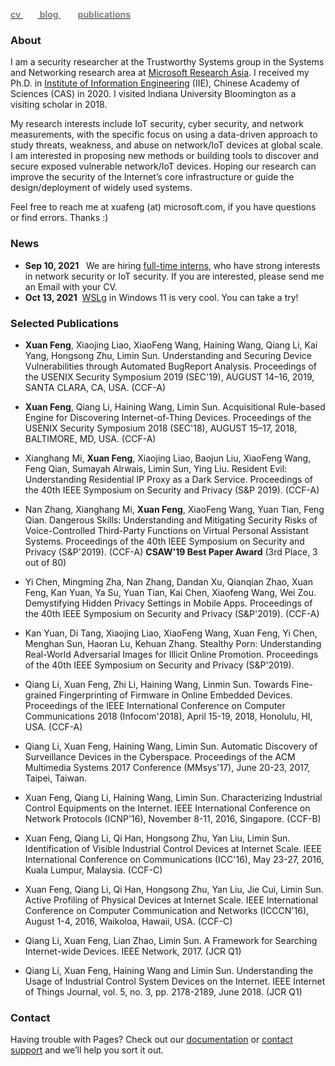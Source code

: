 
[**<font color= gray> cv </font>**](https://xuafeng.github.io/CV-EN-2021.pdf) &nbsp; &nbsp; &nbsp;&nbsp;[**<font color= gray> blog </font>**](https://xuafeng.github.io/blogs/)  &nbsp; &nbsp; &nbsp;&nbsp; [**<font color= gray> publications </font>**](https://xuafeng.github.io/cv/#:~:text=Selected%20Publications)


### About

I am a security researcher at the Trustworthy Systems group in the Systems and Networking research area at [Microsoft Research Asia](https://www.microsoft.com/en-us/research/lab/microsoft-research-asia/). I received my Ph.D. in [Institute of Information Engineering](http://www.iie.ac.cn/) (IIE), Chinese Academy of Sciences (CAS) in 2020. 
I visited Indiana University Bloomington as a visiting scholar in 2018.

My research interests include IoT security, cyber security, and network measurements, with the specific focus on using a data-driven approach to study threats, weakness, and abuse on network/IoT devices at global scale. 
I am interested in proposing new methods or building tools to discover and secure exposed vulnerable network/IoT devices. Hoping our research can improve the security of the Internet’s core infrastructure or guide the design/deployment of widely used systems.

Feel free to reach me at xuafeng (at) microsoft.com, if you have questions or find errors. Thanks :)

### News
+ **Sep 10, 2021** &nbsp; We are hiring [full-time interns](https://www.msra.cn/zh-cn/jobs/interns/systems-research-group-research-intern?language=chinese), who have strong interests in network security or IoT security. If you are interested, please send me an Email with your CV.
+ **Oct 13, 2021** &nbsp;[WSLg](https://github.com/microsoft/wslg) in Windows 11 is very cool. You can take a try!

### Selected Publications

- **Xuan Feng**, Xiaojing Liao, XiaoFeng Wang, Haining Wang, Qiang Li, Kai Yang, Hongsong Zhu, Limin Sun. Understanding and Securing Device Vulnerabilities through Automated BugReport Analysis. Proceedings of the USENIX Security Symposium 2019 (SEC'19), AUGUST 14–16, 2019, SANTA CLARA, CA, USA. (CCF-A)

- **Xuan Feng**, Qiang Li, Haining Wang, Limin Sun. Acquisitional Rule-based Engine for Discovering Internet-of-Thing Devices. Proceedings of the USENIX Security Symposium 2018 (SEC'18), AUGUST 15–17, 2018, BALTIMORE, MD, USA. (CCF-A)

- Xianghang Mi, **Xuan Feng**, Xiaojing Liao, Baojun Liu, XiaoFeng Wang, Feng Qian, Sumayah Alrwais, Limin Sun, Ying Liu. Resident Evil: Understanding Residential IP Proxy as a Dark Service. Proceedings of the 40th IEEE Symposium on Security and Privacy (S&P 2019). (CCF-A)

- Nan Zhang, Xianghang Mi, **Xuan Feng**, XiaoFeng Wang, Yuan Tian, Feng Qian. Dangerous Skills: Understanding and Mitigating Security Risks of Voice-Controlled Third-Party Functions on Virtual Personal Assistant Systems. Proceedings of the 40th IEEE Symposium on Security and Privacy (S&P'2019). (CCF-A) **CSAW'19 Best Paper Award** (3rd Place, 3 out of 80)

- Yi Chen, Mingming Zha, Nan Zhang, Dandan Xu, Qianqian Zhao, Xuan Feng, Kan Yuan, Ya Su, Yuan Tian, Kai Chen, Xiaofeng Wang, Wei Zou. Demystifying Hidden Privacy Settings in Mobile Apps. Proceedings of the 40th IEEE Symposium on Security and Privacy (S&P'2019). (CCF-A)

- Kan Yuan, Di Tang, Xiaojing Liao, XiaoFeng Wang, Xuan Feng, Yi Chen, Menghan Sun, Haoran Lu, Kehuan Zhang. Stealthy Porn: Understanding Real-World Adversarial Images for Illicit Online Promotion. Proceedings of the 40th IEEE Symposium on Security and Privacy (S&P'2019). 

- Qiang Li, Xuan Feng, Zhi Li, Haining Wang, Linmin Sun. Towards Fine-grained Fingerprinting of Firmware in Online Embedded Devices. Proceedings of the IEEE International Conference on Computer Communications 2018 (Infocom'2018), April 15-19, 2018, Honolulu, HI, USA. (CCF-A)

- Qiang Li, Xuan Feng, Haining Wang, Limin Sun. Automatic Discovery of Surveillance Devices in the Cyberspace. Proceedings of the ACM Multimedia Systems 2017 Conference (MMsys'17), June 20-23, 2017, Taipei, Taiwan.

- Xuan Feng, Qiang Li, Haining Wang, Limin Sun. Characterizing Industrial Control Equipments on the Internet. IEEE International Conference on Network Protocols (ICNP'16), November 8-11, 2016, Singapore. (CCF-B)

- Xuan Feng, Qiang Li, Qi Han, Hongsong Zhu, Yan Liu, Limin Sun. Identification of Visible Industrial Control Devices at Internet Scale. IEEE International Conference on Communications (ICC'16), May 23-27, 2016, Kuala Lumpur, Malaysia. (CCF-C)

- Xuan Feng, Qiang Li, Qi Han, Hongsong Zhu, Yan Liu, Jie Cui, Limin Sun. Active Profiling of Physical Devices at Internet Scale. IEEE International Conference on Computer Communication and Networks (ICCCN'16), August 1-4, 2016, Waikoloa, Hawaii, USA. (CCF-C)


- Qiang Li, Xuan Feng, Lian Zhao, Limin Sun. A Framework for Searching Internet-wide Devices. IEEE Network, 2017. (JCR Q1)

- Qiang Li, Xuan Feng, Haining Wang and Limin Sun. Understanding the Usage of Industrial Control System Devices on the Internet. IEEE Internet of Things Journal, vol. 5, no. 3, pp. 2178-2189, June 2018. (JCR Q1)

### Contact

Having trouble with Pages? Check out our [documentation](https://docs.github.com/categories/github-pages-basics/) or [contact support](https://support.github.com/contact) and we’ll help you sort it out.
